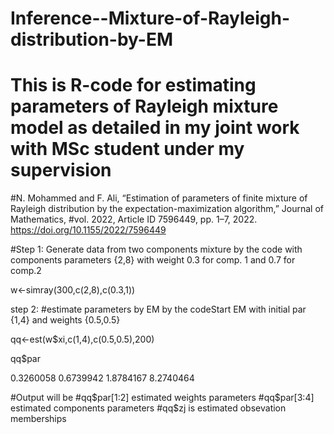# Inference--Mixture-of-Rayleigh-distribution-by-EM


# This is R-code for estimating parameters of Rayleigh mixture model as detailed in my joint work with MSc student under my supervision 

#N. Mohammed and F. Ali, “Estimation of parameters of finite mixture of Rayleigh distribution by the expectation-maximization algorithm,” Journal of Mathematics, #vol. 2022, Article ID 7596449, pp. 1–7, 2022.  https://doi.org/10.1155/2022/7596449



#Step 1: Generate data from two components mixture by the code with components parameters {2,8} with weight 0.3 for comp. 1 and 0.7 for comp.2

w<-simray(300,c(2,8),c(0.3,1))


step 2:
#estimate parameters by EM by the codeStart EM with initial par {1,4} and weights {0.5,0.5}



qq<-est(w$xi,c(1,4),c(0.5,0.5),200)


qq$par


0.3260058 0.6739942 1.8784167 8.2740464

#Output will be 
#qq$par[1:2] estimated weights parameters
#qq$par[3:4] estimated components parameters
#qq$zj is estimated obsevation memberships






